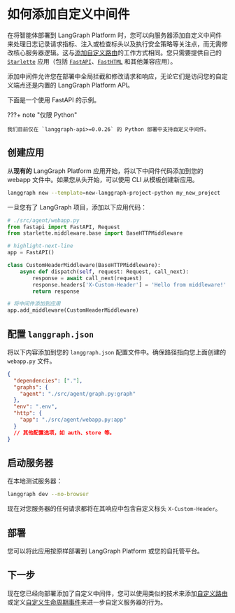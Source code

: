 # 如何添加自定义中间件

在将智能体部署到 LangGraph Platform 时，您可以向服务器添加自定义中间件来处理日志记录请求指标、注入或检查标头以及执行安全策略等关注点，而无需修改核心服务器逻辑。这与[添加自定义路由](./custom_routes.md)的工作方式相同。您只需要提供自己的 [`Starlette`](https://www.starlette.io/applications/) 应用（包括 [`FastAPI`](https://fastapi.tiangolo.com/)、[`FastHTML`](https://fastht.ml/) 和其他兼容应用）。

添加中间件允许您在部署中全局拦截和修改请求和响应，无论它们是访问您的自定义端点还是内置的 LangGraph Platform API。

下面是一个使用 FastAPI 的示例。

???+ note "仅限 Python"

    我们目前仅在 `langgraph-api>=0.0.26` 的 Python 部署中支持自定义中间件。

## 创建应用

从**现有的** LangGraph Platform 应用开始，将以下中间件代码添加到您的 webapp 文件中。如果您从头开始，可以使用 CLI 从模板创建新应用。

```bash
langgraph new --template=new-langgraph-project-python my_new_project
```

一旦您有了 LangGraph 项目，添加以下应用代码：

```python
# ./src/agent/webapp.py
from fastapi import FastAPI, Request
from starlette.middleware.base import BaseHTTPMiddleware

# highlight-next-line
app = FastAPI()

class CustomHeaderMiddleware(BaseHTTPMiddleware):
    async def dispatch(self, request: Request, call_next):
        response = await call_next(request)
        response.headers['X-Custom-Header'] = 'Hello from middleware!'
        return response

# 将中间件添加到应用
app.add_middleware(CustomHeaderMiddleware)
```

## 配置 `langgraph.json`

将以下内容添加到您的 `langgraph.json` 配置文件中。确保路径指向您上面创建的 `webapp.py` 文件。

```json
{
  "dependencies": ["."],
  "graphs": {
    "agent": "./src/agent/graph.py:graph"
  },
  "env": ".env",
  "http": {
    "app": "./src/agent/webapp.py:app"
  }
  // 其他配置选项，如 auth、store 等。
}
```

## 启动服务器

在本地测试服务器：

```bash
langgraph dev --no-browser
```

现在对您服务器的任何请求都将在其响应中包含自定义标头 `X-Custom-Header`。

## 部署

您可以将此应用按原样部署到 LangGraph Platform 或您的自托管平台。

## 下一步

现在您已经向部署添加了自定义中间件，您可以使用类似的技术来添加[自定义路由](./custom_routes.md)或定义[自定义生命周期事件](./custom_lifespan.md)来进一步自定义服务器的行为。
